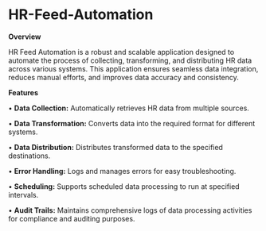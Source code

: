 # HR-Feed-Automation

**Overview**

HR Feed Automation is a robust and scalable application designed to automate the process of collecting, transforming, and distributing HR data across various systems. This application ensures seamless data integration, reduces manual efforts, and improves data accuracy and consistency.

**Features**

•	**Data Collection:** Automatically retrieves HR data from multiple sources.

•	**Data Transformation:** Converts data into the required format for different systems.

•	**Data Distribution:** Distributes transformed data to the specified destinations.

•	**Error Handling:** Logs and manages errors for easy troubleshooting.

•	**Scheduling:** Supports scheduled data processing to run at specified intervals.

•	**Audit Trails:** Maintains comprehensive logs of data processing activities for compliance and auditing purposes.

